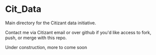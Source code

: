 # Cit_Data
Main directory for the Citizant data initiative.

Contact me via Citizant email or over github if you'd like access to fork, push, or merge with this repo.

Under construction, more to come soon

